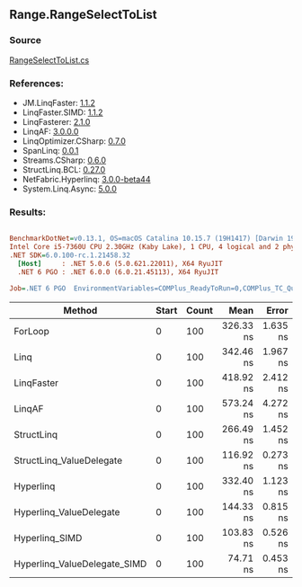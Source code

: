 ﻿## Range.RangeSelectToList

### Source
[RangeSelectToList.cs](../LinqBenchmarks/Range/RangeSelectToList.cs)

### References:
- JM.LinqFaster: [1.1.2](https://www.nuget.org/packages/JM.LinqFaster/1.1.2)
- LinqFaster.SIMD: [1.1.2](https://www.nuget.org/packages/LinqFaster.SIMD/1.0.3)
- LinqFasterer: [2.1.0](https://www.nuget.org/packages/LinqFasterer/2.1.0)
- LinqAF: [3.0.0.0](https://www.nuget.org/packages/LinqAF/3.0.0.0)
- LinqOptimizer.CSharp: [0.7.0](https://www.nuget.org/packages/LinqOptimizer.CSharp/0.7.0)
- SpanLinq: [0.0.1](https://www.nuget.org/packages/SpanLinq/0.0.1)
- Streams.CSharp: [0.6.0](https://www.nuget.org/packages/Streams.CSharp/0.6.0)
- StructLinq.BCL: [0.27.0](https://www.nuget.org/packages/StructLinq/0.27.0)
- NetFabric.Hyperlinq: [3.0.0-beta44](https://www.nuget.org/packages/NetFabric.Hyperlinq/3.0.0-beta44)
- System.Linq.Async: [5.0.0](https://www.nuget.org/packages/System.Linq.Async/5.0.0)

### Results:
``` ini

BenchmarkDotNet=v0.13.1, OS=macOS Catalina 10.15.7 (19H1417) [Darwin 19.6.0]
Intel Core i5-7360U CPU 2.30GHz (Kaby Lake), 1 CPU, 4 logical and 2 physical cores
.NET SDK=6.0.100-rc.1.21458.32
  [Host]     : .NET 5.0.6 (5.0.621.22011), X64 RyuJIT
  .NET 6 PGO : .NET 6.0.0 (6.0.21.45113), X64 RyuJIT

Job=.NET 6 PGO  EnvironmentVariables=COMPlus_ReadyToRun=0,COMPlus_TC_QuickJitForLoops=1,COMPlus_TieredPGO=1  Runtime=.NET 6.0  

```
|                       Method | Start | Count |      Mean |    Error |   StdDev |        Ratio | RatioSD |  Gen 0 | Allocated |
|----------------------------- |------ |------ |----------:|---------:|---------:|-------------:|--------:|-------:|----------:|
|                      ForLoop |     0 |   100 | 326.33 ns | 1.635 ns | 1.449 ns |     baseline |         | 0.5660 |   1,184 B |
|                         Linq |     0 |   100 | 342.46 ns | 1.967 ns | 1.840 ns | 1.05x slower |   0.00x | 0.2599 |     544 B |
|                   LinqFaster |     0 |   100 | 418.92 ns | 2.412 ns | 2.014 ns | 1.28x slower |   0.01x | 0.6232 |   1,304 B |
|                       LinqAF |     0 |   100 | 573.24 ns | 4.272 ns | 3.996 ns | 1.76x slower |   0.01x | 0.5655 |   1,184 B |
|                   StructLinq |     0 |   100 | 266.49 ns | 1.452 ns | 1.288 ns | 1.22x faster |   0.01x | 0.2446 |     512 B |
|     StructLinq_ValueDelegate |     0 |   100 | 116.92 ns | 0.273 ns | 0.214 ns | 2.79x faster |   0.01x | 0.2179 |     456 B |
|                    Hyperlinq |     0 |   100 | 332.40 ns | 1.123 ns | 0.938 ns | 1.02x slower |   0.01x | 0.2179 |     456 B |
|      Hyperlinq_ValueDelegate |     0 |   100 | 144.33 ns | 0.815 ns | 0.681 ns | 2.26x faster |   0.01x | 0.2179 |     456 B |
|               Hyperlinq_SIMD |     0 |   100 | 103.83 ns | 0.526 ns | 0.492 ns | 3.14x faster |   0.02x | 0.2180 |     456 B |
| Hyperlinq_ValueDelegate_SIMD |     0 |   100 |  74.71 ns | 0.453 ns | 0.423 ns | 4.37x faster |   0.03x | 0.2180 |     456 B |
